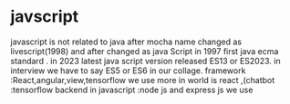 # javscript
javascript is not related to java
after mocha name changed as livescript(1998) and after changed as java Script
in 1997 first java ecma standard . in 2023 latest java script version released ES13 or ES2023.
in interview we have to say ES5 or ES6 in our collage.
framework :React,angular,view,tensorflow   we use more in world is react   ,(chatbot :tensorflow 
backend in javascript :node js and express js
we use <script> tag for java script compiler in this we write entire program.
**java Script is embedded in two ways:**
    1.write a java script program in html inside the body using script tag.
    2.external java script file, which must be saved as ".js".

    console: console object is used to display on webpage. various method error,table,group,info,log.
      ex:console.log()  //used to dispaly messages and values of the variables.

write a java script program to dispaly message:
EX:  console.log(welcome to my website)   Link:https://onecompiler.com/javascript/43b3mtvnp

variables: 
    1.Let :we use variable in any position in code.
       EX:https://onecompiler.com/javascript/43b3k7eva
    2.var: variable can declare after we use where we declared before
        EX: https://onecompiler.com/javascript/43b3k7eva
    3.Cosnt: it is fixed 

    * let and var are mutable and const is not mutable.
  Note:Interview->  *  some time we assign more than one value in the variable brackets then only last value is executed:(only last value is assigned)
                         Example: https://onecompiler.com/javascript/43b3mx6vb
                    * we dont have to give datatype in code 
**Data Types**
In java Script we have Data Type are : 
1.Number:
2.
3.
4.String
    ex:https://onecompiler.com/javascript/43b3nj8kz
5.null
6.NaN(not a number ) :it represent invalid numbers.
    Ex:https://onecompiler.com/javascript/43b3nnpzs
7.boolean-->either true or false.
       Ex: https://onecompiler.com/javascript/43b3ns5cy
8.typeof--> typeof function is used to find out datatype of the variable.
    EX:https://onecompiler.com/javascript/43b3nfdgk

Arithematic operators:
    +,-,*,^,/.
    Example:
     https://onecompiler.com/javascript/43b3nt2qs
**Note**: we dont write values in left side with variables we assign values at right side.
             Ex: https://onecompiler.com/javascript/43b3pk4um

**Comparison Operators**

== // equal to 
=== // strictly equal to
!= // not equal to
!== // strictly not equal to 
> // greater than
    EX: https://www.w3schools.com/js/js_comparisons.asp
